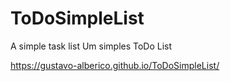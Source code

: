# ToDoSimpleList
A simple task list
Um simples ToDo List

https://gustavo-alberico.github.io/ToDoSimpleList/
